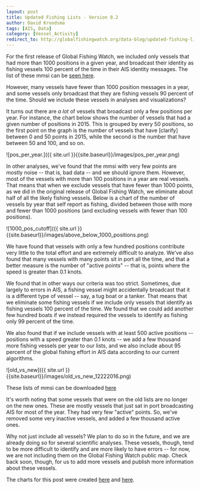 ```yaml
---
layout: post
title: Updated Fishing Lists - Version 0.2
author: David Kroodsma
tags: [AIS, Data]
category: [Vessel_Activity]
redirect_to: http://globalfishingwatch.org/data-blog/updated-fishing-lists-version-0-2/
---
```


For the first release of Global Fishing Watch, we included only vessels that had more than 1000 positions in a given year, and broadcast their identity as fishing vessels 100 percent of the time in their AIS identity messages. The list of these mmsi can be [seen here](https://github.com/GlobalFishingWatch/treniformis/tree/0.1/).

However, many vessels have fewer than 1000 position messages in a year, and some vessels only broadcast that they are fishing vessels 90 percent of the time. Should we include these vessels in analyses and visualizations?

It turns out there are *a lot* of vessels that broadcast only a few positions per year. For instance, the chart below shows the number of vessels that had a given number of positions in 2015. This is grouped by every 50 positions, so the first point on the graph is the number of vessels that have [clarify] between 0 and 50 points in 2015, while the second is the number that have between 50 and 100, and so on.

![pos_per_year.]({{ site.url }}{{site.baseurl}}/images/pos_per_year.png)

In other analyses, we've found that the mmsi with very few points are mostly noise -- that is, bad data -- and we should ignore them. However, most of the vessels with more than 100 positions in a year are real vessels. That means that when we exclude vessels that have fewer than 1000 points, as we did in the original release of Global Fishing Watch, we eliminate about half of all the likely fishing vessels. Below is a chart of the number of vessels by year that self report as fishing, divided between those with more and fewer than 1000 positions (and excluding vessels with fewer than 100 positions). 

![1000_pos_cutoff]({{ site.url }}{{site.baseurl}}/images/above_below_1000_positions.png)

We have found that vessels with only a few hundred positions contribute very little to the total effort and are extremely difficult to analyze. We've also found that many vessels with many points sit in port all the time, and that a better measure is the number of "active points" -- that is, points where the speed is greater than 0.1 knots. 

We found that in other ways our criteria was too strict. Sometimes, due largely to errors in AIS, a fishing vessel might accidentally broadcast that it is a different type of vessel -- say, a tug boat or a tanker. That means that we eliminate some fishing vessels if we include only vessels that identify as fishing vessels 100 percent of the time. We found that we could add another few hundred boats if we instead required the vessels to identify as fishing only 99 percent of the time. 

We also found that if we include vessels with at least 500 active positions -- positions with a speed greater than 0.1 knots -- we add a few thousand more fishing vessels per year to our lists, and we also include about 95 percent of the global fishing effort in AIS data according to our current algorithms. 

![old_vs_new]({{ site.url }}{{site.baseurl}}/images/old_vs_new_12222016.png)

These lists of mmsi can be downloaded [here](https://github.com/GlobalFishingWatch/treniformis/tree/0.2/treniformis/_assets/GFW/FISHING_MMSI/KNOWN_AND_LIKELY)

It's worth noting that some vessels that were on the old lists are no longer on the new ones. These are mostly vessels that just sat in port broadcasting AIS for most of the year. They had very few "active" points. So, we've removed some very inactive vessels, and added a few thousand active ones. 

Why not just include all vessels? We plan to do so in the future, and we are already doing so for several scientific analyses. These vessels, though, tend to be more difficult to identify and are more likely to have errors -- for now, we are not including them on the Global Fishing Watch public map. Check back soon, though, for us to add more vessels and publish more information about these vessels. 

The charts for this post were created [here](https://github.com/GlobalFishingWatch/data-blog-code/blob/master/2016/12/Fishing_Vessels_Pos_Per_Year.ipynb) and [here](https://github.com/GlobalFishingWatch/data-blog-code/blob/master/2016/12/Positions-per-Year.ipynb).
